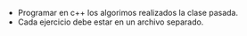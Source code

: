 - Programar en c++ los algorimos realizados la clase pasada.
- Cada ejercicio debe estar en un archivo separado.
